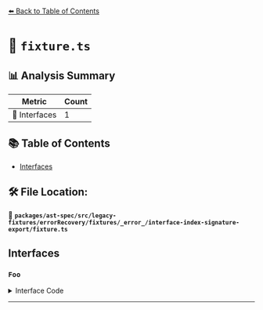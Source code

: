 [⬅️ Back to Table of Contents](../../../../../../../../index.md)

# 📄 `fixture.ts`

## 📊 Analysis Summary

| Metric | Count |
|--------|-------|
| 📐 Interfaces | 1 |

## 📚 Table of Contents

- [Interfaces](#interfaces)

## 🛠️ File Location:
📂 **`packages/ast-spec/src/legacy-fixtures/errorRecovery/fixtures/_error_/interface-index-signature-export/fixture.ts`**

## Interfaces

### `Foo`

<details><summary>Interface Code</summary>

```ts
interface Foo {
  export [baz: string]: string;
}
```
</details>


---